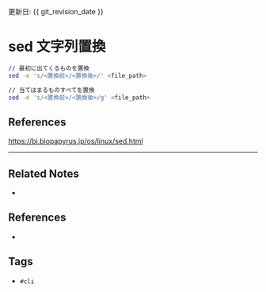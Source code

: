 更新日: {{ git_revision_date }}

# sed 文字列置換

```sh
// 最初に出てくるものを置換
sed -e 's/<置換前>/<置換後>/' <file_path>

// 当てはまるものすべてを置換
sed -e 's/<置換前>/<置換後>/g' <file_path>
```

## References
https://bi.biopapyrus.jp/os/linux/sed.html

---
## Related Notes
- 

## References
- 

## Tags
- `#cli` 